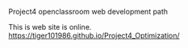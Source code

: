 Project4 openclassroom web development path

This is web site is online. https://tiger101986.github.io/Project4_Optimization/